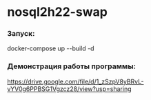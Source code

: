 # nosql2h22-swap
### Запуск:
docker-compose up --build -d
### Демонстрация работы программы:
https://drive.google.com/file/d/1_zSzpV8yBRvL-vYV0g6PPBSG1Vgzcz28/view?usp=sharing
